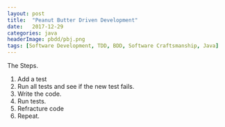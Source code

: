 ```yaml
---
layout: post
title:  "Peanut Butter Driven Development"
date:   2017-12-29
categories: java
headerImage: pbdd/pbj.png
tags: [Software Development, TDD, BDD, Software Craftsmanship, Java]
---
```


The Steps.

1. Add a test
1. Run all tests and see if the new test fails.
1. Write the code.
1. Run tests.
1. Refracture code
1. Repeat.